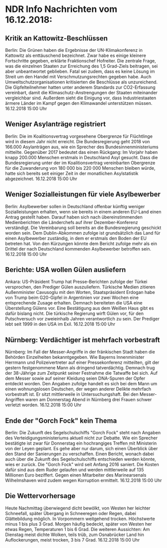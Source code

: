 # NDR Info Nachrichten vom 16.12.2018:


## Kritik an Kattowitz-Beschlüssen
Berlin:       Die Grünen haben die Ergebnisse der UN-Klimakonferenz in Kattowitz als enttäuschend bezeichnet. Zwar habe es einige kleinere Fortschritte gegeben, erklärte Fraktionschef Hofreiter. Die zentrale Frage, was die einzelnen Staaten zur Erreichung des 1,5 Grad-Ziels beitragen, sei aber unbeantwortet geblieben. Fatal sei zudem, dass es keine Lösung im Streit um den Handel mit Verschmutzungsrechten gegeben habe. Auch Umweltschutzorganisationen kritisierten die Beschlüsse als unzureichend. Die Gipfelteilnehmer hatten unter anderem Standards zur CO2-Erfassung vereinbart, damit die Klimaschutz-Anstrengungen der Staaten miteinander vergleichbar sind. Außerdem sieht die Einigung vor, dass Industriestaaten ärmere Länder im Kampf gegen den Klimawandel unterstützen müssen. 16.12.2018 15:00 Uhr 

## Weniger Asylanträge registriert
Berlin:    Die im Koalitionsvertrag vorgesehene Obergrenze für Flüchtlinge wird in diesem Jahr nicht erreicht. Die Bundesregierung geht 2018 von 166.000 Asylanträgen aus, wie ein Sprecher des Bundesinnenministeriums mitteilte. Gegenüber 2017 bedeutet das einen Rückgang: Im Vorjahr haben knapp 200.000 Menschen erstmals in Deutschland Asyl gesucht. Dass die Bundesregierung unter der im Koalitionsvertrag vereinbarten Obergrenze für die Zuwanderung von 180 000 bis 220 000 Menschen bleiben würde, hatte sich bereits seit einiger Zeit in der monatlichen Asylstatistik abgezeichnet. 16.12.2018 15:00 Uhr 

## Weniger Sozialleistungen für viele Asylbewerber
Berlin: Asylbewerber sollen in Deutschland offenbar künftig weniger Sozialleistungen erhalten, wenn sie bereits in einem anderen EU-Land einen Antrag gestellt haben. Darauf haben sich nach übereinstimmenden Medienberichten die Länderchefs auf ihrer Dezember-Konferenz verständigt. Die Vereinbarung soll bereits an die Bundesregierung geschickt worden sein. Dem Dublin-Abkommen zufolge ist grundsätzlich das Land für einen Asylbewerber zuständig, in dem er erstmals den Boden der EU betreten hat. Von den Kürzungen könnte dem Bericht zufolge mehr als ein Drittel der nach Deutschland kommenden Asylbewerber betroffen sein. 16.12.2018 15:00 Uhr 

## Berichte: USA wollen Gülen ausliefern
Ankara:	US-Präsident Trump hat Presse-Berichten zufolge der Türkei versprochen, den Prediger Gülen auszuliefern. Türkische Medien zitieren Außenminister Cavusoglu mit den Worten, Staatspräsident Erdogan habe von Trump beim G20-Gipfel in Argentinien vor zwei Wochen eine entsprechende Zusage erhalten. Demnach bereiteten die USA eine Überstellung Gülens vor. Eine Bestätigung aus dem Weißen Haus gibt es dafür bislang nicht. Die türkische Regierung wirft Gülen vor, für den Putschversuch vor zweieinhalb Jahren verantwortlich zu sein. Der Prediger lebt seit 1999 in den USA im Exil. 16.12.2018 15:00 Uhr 

## Nürnberg: Verdächtiger ist mehrfach vorbestraft
Nürnberg: Im Fall der Messer-Angriffe in der fränkischen Stadt haben die Behörden Einzelheiten bekanntgegeben. Wie Bayerns Innenminister Herrmann und Polizeivertreter auf einer Pressekonferenz mitteilten, gilt der gestern festgenommene Mann als dringend tatverdächtig. Demnach trug der 38-Jährige zum Zeitpunkt seiner Festnahme die Tatwaffe bei sich. Auf dem Messer sowie auf seiner Kleidung seien DNA-Spuren der Opfer entdeckt worden. Den Angaben zufolge handelt es sich bei dem Mann um einen wohnungslosen Deutschen, der wegen anderer Delikte mehrfach vorbestraft ist. Er sitzt mittlerweile in Untersuchungshaft. Bei den Messer-Angriffen waren am Donnerstag Abend in Nürnberg drei Frauen schwer verletzt worden. 16.12.2018 15:00 Uhr 

## Ende der "Gorch Fock" kein Thema
Berlin: Die Zukunft des Segelschulschiffs "Gorch Fock" steht nach Angaben des Verteidigungsministeriums aktuell nicht zur Debatte. Wie ein Sprecher bestätigte ist zwar für Donnerstag ein hochrangiges Treffen mit Ministerin von der Leyen geplant. Es gehe aber nur darum, sich einen Überblick über den Stand der Sanierungen zu verschaffen. Einen Bericht, wonach dabei auch über die Zukunft des Segelschulschiffs entschieden werden könnte, wies er zurück. Die "Gorch Fock" wird seit Anfang 2016 saniert. Die Kosten dafür sind aus dem Ruder gelaufen und werden mittlerweile auf 135 Millionen Euro beziffert. Gegen einen Mitarbeiter des Marinearsenals Wilhelmshaven wird zudem wegen Korruption ermittelt. 16.12.2018 15:00 Uhr 

## Die Wettervorhersage
Heute Nachmittag überwiegend dicht bewölkt, von Westen her leichter Schneefall, später Übergang in Schneeregen oder Regen, dabei Glättebildung möglich. In Vorpommern weitgehend trocken. Höchstwerte minus 1 bis plus 3 Grad. Morgen häufig bedeckt, später von Westen her etwas Regen, Temperaturen 1 bis 6 Grad. Die weiteren Aussichten: Am Dienstag meist dichte Wolken, teils trüb, zum Osnabrücker Land hin Auflockerungen, meist trocken, 3 bis 7 Grad. 16.12.2018 15:00 Uhr 
